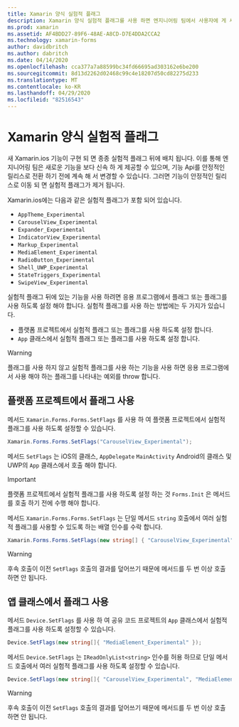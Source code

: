 ```yaml
---
title: Xamarin 양식 실험적 플래그
description: Xamarin 양식 실험적 플래그를 사용 하면 엔지니어링 팀에서 사용자에 게 새 기능을 보다 신속 하 게 제공할 수 있으며, 기능 Api를 안정적인 릴리스로 전환 하기 전에 변경할 수 있습니다.
ms.prod: xamarin
ms.assetid: AF4BDD27-89F6-48AE-A8CD-D7E4DDA2CCA2
ms.technology: xamarin-forms
author: davidbritch
ms.author: dabritch
ms.date: 04/14/2020
ms.openlocfilehash: cca377a7a88599bc34fd66695ad303162e6be200
ms.sourcegitcommit: 8d13d2262d02468c99c4e18207d50cd82275d233
ms.translationtype: MT
ms.contentlocale: ko-KR
ms.lasthandoff: 04/29/2020
ms.locfileid: "82516543"
---
```

# <a name="xamarinforms-experimental-flags"></a>Xamarin 양식 실험적 플래그

새 Xamarin.ios 기능이 구현 되 면 종종 실험적 플래그 뒤에 배치 됩니다. 이를 통해 엔지니어링 팀은 새로운 기능을 보다 신속 하 게 제공할 수 있으며, 기능 Api를 안정적인 릴리스로 전환 하기 전에 계속 해 서 변경할 수 있습니다. 그러면 기능이 안정적인 릴리스로 이동 되 면 실험적 플래그가 제거 됩니다.

Xamarin.ios에는 다음과 같은 실험적 플래그가 포함 되어 있습니다.

- `AppTheme_Experimental`
- `CarouselView_Experimental`
- `Expander_Experimental`
- `IndicatorView_Experimental`
- `Markup_Experimental`
- `MediaElement_Experimental`
- `RadioButton_Experimental`
- `Shell_UWP_Experimental`
- `StateTriggers_Experimental`
- `SwipeView_Experimental`

실험적 플래그 뒤에 있는 기능을 사용 하려면 응용 프로그램에서 플래그 또는 플래그를 사용 하도록 설정 해야 합니다. 실험적 플래그를 사용 하는 방법에는 두 가지가 있습니다.

- 플랫폼 프로젝트에서 실험적 플래그 또는 플래그를 사용 하도록 설정 합니다.
- `App` 클래스에서 실험적 플래그 또는 플래그를 사용 하도록 설정 합니다.

> [!WARNING]
> 플래그를 사용 하지 않고 실험적 플래그를 사용 하는 기능을 사용 하면 응용 프로그램에서 사용 해야 하는 플래그를 나타내는 예외를 throw 합니다.

## <a name="enable-flags-in-platform-projects"></a>플랫폼 프로젝트에서 플래그 사용

메서드 `Xamarin.Forms.Forms.SetFlags` 를 사용 하 여 플랫폼 프로젝트에서 실험적 플래그를 사용 하도록 설정할 수 있습니다.

```csharp
Xamarin.Forms.Forms.SetFlags("CarouselView_Experimental");
```

메서드 `SetFlags` 는 iOS의 클래스, `AppDelegate` `MainActivity` Android의 클래스 및 UWP의 `App` 클래스에서 호출 해야 합니다.

> [!IMPORTANT]
> 플랫폼 프로젝트에서 실험적 플래그를 사용 하도록 설정 하는 것 `Forms.Init` 은 메서드를 호출 하기 전에 수행 해야 합니다.

메서드 `Xamarin.Forms.Forms.SetFlags` 는 단일 메서드 `string` 호출에서 여러 실험적 플래그를 사용할 수 있도록 하는 배열 인수를 수락 합니다.

```csharp
Xamarin.Forms.Forms.SetFlags(new string[] { "CarouselView_Experimental", "IndicatorView_Experimental", "SwipeView_Experimental" });
```

> [!WARNING]
> 후속 호출이 이전 `SetFlags` 호출의 결과를 덮어쓰기 때문에 메서드를 두 번 이상 호출 하면 안 됩니다.

## <a name="enable-flags-in-your-app-class"></a>앱 클래스에서 플래그 사용

메서드 `Device.SetFlags` 를 사용 하 여 공유 코드 프로젝트의 `App` 클래스에서 실험적 플래그를 사용 하도록 설정할 수 있습니다.

```csharp
Device.SetFlags(new string[]{ "MediaElement_Experimental" });
```

메서드 `Device.SetFlags` 는 `IReadOnlyList<string>` 인수를 허용 하므로 단일 메서드 호출에서 여러 실험적 플래그를 사용 하도록 설정할 수 있습니다.

```csharp
Device.SetFlags(new string[]{ "CarouselView_Experimental", "MediaElement_Experimental", "SwipeView_Experimental" });
```

> [!WARNING]
> 후속 호출이 이전 `SetFlags` 호출의 결과를 덮어쓰기 때문에 메서드를 두 번 이상 호출 하면 안 됩니다.
